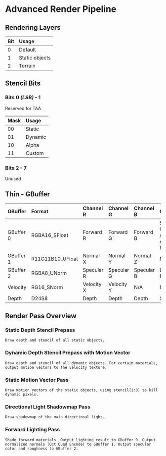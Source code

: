  # Advanced Render Pipeline

 ## Rendering Layers

 | Bit   | Usage          |
 | :---- | :------------- |
 | 0     | Default        |
 | 1     | Static objects |
 | 2     | Terrain        |

 ## Stencil Bits

 ### Bits 0 *(LSB)* - 1

 Reserved for TAA

 | Mask  | Usage   |
 | :---- | :------ |
 |  00   | Static  |
 |  01   | Dynamic |
 |  10   | Alpha   |
 |  11   | Custom  |

 ### Bits 2 - 7

 Unused

 ## Thin - GBuffer

 | GBuffer   | Format           | Channel R  | Channel G  | Channel B  | Channel A                             |
 | :-------- | :--------------- | :--------  | :--------  | :--------  | :------------------------------------ |
 | GBuffer 0 | RGBA16_SFloat    | Forward R  | Forward G  | Forward B  | Specular Occlusion / TAA Anti-flicker |
 | GBuffer 1 | R11G11B10_UFloat | Normal X   | Normal Y   | Normal Z   | N/A                                   | 
 | GBuffer 2 | RGBA8_UNorm      | Specular R | Specular G | Specular B | Linear Roughness                      |
 | Velocity  | RG16_SNorm       | Velocity X | Velocity Y | N/A        | N/A                                   |
 | Depth     | D24S8            | Depth      | Depth      | Depth      | Stencil                               |

 ## Render Pass Overview

 ### Static Depth Stencil Prepass

    Draw depth and stencil of all static objects.
 
 ### Dynamic Depth Stencil Prepass with Motion Vector

    Draw depth and stencil of all dynamic objects. For certain materials, output motion vectors to the velocity texture.

 ### Static Motion Vector Pass
    
    Draw motion vectors of the static objects, using stencil[1:0] to kill dynamic pixels.

 ### Directional Light Shadowmap Pass

    Draw shadowmap of the main directional light.
 
 ### Forward Lighting Pass

    Shade forward materials. Output lighting result to GBuffer 0. Output normalized normals (Oct Quad Encode) to GBuffer 1. Output specular color and roughness to GBuffer 2.

 ###
